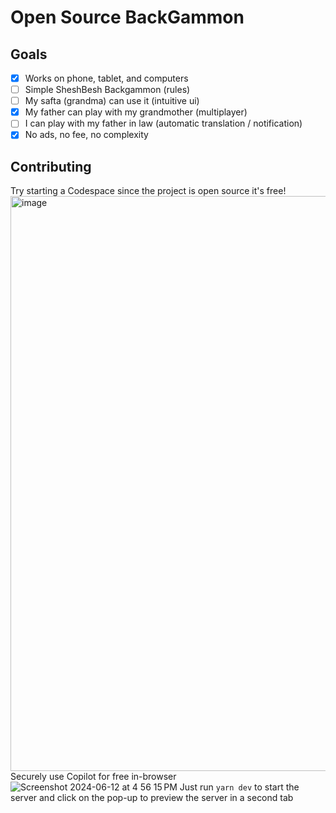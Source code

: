 # Open Source BackGammon

## Goals
- [x] Works on phone, tablet, and computers
- [ ] Simple SheshBesh Backgammon (rules)
- [ ] My safta (grandma) can use it (intuitive ui)
- [x] My father can play with my grandmother (multiplayer)
- [ ] I can play with my father in law (automatic translation / notification)
- [x] No ads, no fee, no complexity

## Contributing
Try starting a Codespace since the project is open source it's free!
<img width="920" alt="image" src="https://github.com/ProLoser/PeaceInTheMiddleEast/assets/67395/d359b701-2eed-482c-9b23-055c57d980a5">
Securely use Copilot for free in-browser
![Screenshot 2024-06-12 at 4 56 15 PM](https://github.com/ProLoser/PeaceInTheMiddleEast/assets/67395/5dc9a48c-6dfc-473d-9ce4-85ff62057794)
Just run `yarn dev` to start the server and click on the pop-up to preview the server in a second tab
